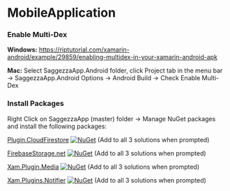# MobileApplication

<h3>Enable Multi-Dex</h3>

<b>Windows:</b> https://riptutorial.com/xamarin-android/example/29859/enabling-multidex-in-your-xamarin-android-apk

<b>Mac:</b> Select SaggezzaApp.Android folder, click Project tab in the menu bar -> SaggezzaApp.Android Options -> Android Build -> Check Enable Multi-Dex

<h3>Install Packages</h3>

Right Click on SaggezzaApp (master) folder -> Manage NuGet packages and install the following packages:

[Plugin.CloudFirestore](https://www.nuget.org/packages/Plugin.CloudFirestore/) [![NuGet](https://img.shields.io/nuget/vpre/Plugin.CloudFirestore.svg?label=NuGet)](https://www.nuget.org/packages/Plugin.CloudFirestore/) (Add to all 3 solutions when prompted)

[FirebaseStorage.net](https://nuget.org/packages/FirebaseStorage.net/) [![NuGet](https://img.shields.io/nuget/vpre/FirebaseStorage.net.svg?label=NuGet)](https://www.nuget.org/packages/FirebaseStorage.net/) (Add to all 3 solutions when prompted)

[Xam.Plugin.Media](https://nuget.org/packages/Xam.Plugin.Media/) [![NuGet](https://img.shields.io/nuget/vpre/Xam.Plugin.Media.svg?label=NuGet)](https://www.nuget.org/packages/Xam.Plugin.Media/) (Add to all 3 solutions when prompted)

[Xam.Plugins.Notifier](https://nuget.org/packages/Xam.Plugin.Media/) [![NuGet](https://img.shields.io/nuget/vpre/Xam.Plugins.Notifier.svg?label=NuGet)](https://www.nuget.org/packagesXam.Plugins.Notifier/) (Add to all 3 solutions when prompted)

